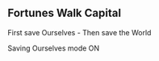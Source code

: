 

## Fortunes Walk Capital

First save Ourselves - Then save the World

Saving Ourselves mode ON




